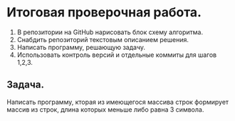 # Итоговая проверочная работа.
1. В репозитории на GitHub нарисовать блок схему алгоритма.
2. Снабдить репозиторий текстовым описанием решения.
3. Написать программу, решающую задачу.
4. Использовать контроль версий и отдельные коммиты для шагов 1,2,3.

## Задача.
Написать программу, кторая из имеющегося массива строк формирует массив из строк, длина которых меньше либо равна 3 символа.


